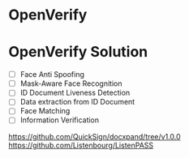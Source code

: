 # OpenVerify

#  OpenVerify Solution
- [ ] Face Anti Spoofing
-  [ ] Mask-Aware Face Recognition
-  [ ] ID Document Liveness Detection
-  [ ] Data extraction from ID Document
- [ ] Face Matching
- [ ] Information Verification

https://github.com/QuickSign/docxpand/tree/v1.0.0
https://github.com/Listenbourg/ListenPASS